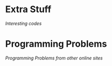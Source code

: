 # Extra Stuff
*Interesting codes*


# Programming Problems
*Programming Problems from other online sites*
